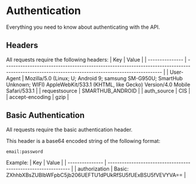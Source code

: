 # Authentication
Everything you need to know about authenticating with the API.

## Headers
All requests require the following headers:
| Key             | Value                                                                                                                                             |
| --------------- | ------------------------------------------------------------------------------------------------------------------------------------------------- |
| User-Agent      | Mozilla/5.0 (Linux; U; Android 9; samsung SM-G950U; SmartHub Unknown; WIFI) AppleWebKit/533.1 (KHTML, like Gecko) Version/4.0 Mobile Safari/533.1 |
| requestsource   | SMARTHUB_ANDROID                                                                                                                                  |
| auth_source     | CIS                                                                                                                                               |
| accept-encoding | gzip                                                                                                                                              |

## Basic Authentication
All requests require the basic authentication header.

This header is a base64 encoded string of the following format:
```
email:password
```

Example:
| Key             | Value                                                           |
| --------------- | --------------------------------------------------------------  |
| authorization   | Basic: ZXhhbXBsZUBlbWFpbC5jb206UEFTU1dPUkRfSU5fUExBSU5fVEVYVA== |